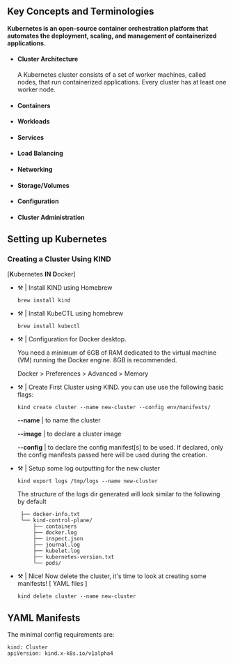 ## Key Concepts and Terminologies
**Kubernetes is an open-source container orchestration platform that automates the deployment, scaling, and management of containerized applications.**

- #### Cluster Architecture
  A Kubernetes cluster consists of a set of worker machines, called nodes, that run containerized applications. Every cluster has at least one worker node.
- #### Containers
- #### Workloads
- #### Services
- #### Load Balancing
- #### Networking
- #### Storage/Volumes
- #### Configuration
- #### Cluster Administration

## Setting up Kubernetes

### Creating a Cluster Using KIND 
[**K**ubernetes **IN** **D**ocker]

- ⚒️ | Install KIND using Homebrew 

  `brew install kind`
  
- ⚒️ | Install KubeCTL using homebrew 

  `brew install kubectl`
  
- ⚒️ | Configuration for Docker desktop.
    
    You need a minimum of 6GB of RAM dedicated to the virtual machine (VM) running the Docker engine. 8GB is recommended. 
    
    Docker > Preferences > Advanced > Memory 
    
- ⚒️ | Create First Cluster using KIND. you can use use the following basic flags: 

  `kind create cluster --name new-cluster --config env/manifests/`
    
    **--name** | to name the cluster
    
    **--image** | to declare a cluster image
    
    **--config** | to declare the config manifest[s] to be used. If declared, only the config manifests passed here will be used during the creation.
    
- ⚒️ | Setup some log outputting for the new cluster 

  `kind export logs /tmp/logs --name new-cluster`

  The structure of the logs dir generated will look similar to the following by default
  
   ```
    ├── docker-info.txt
    └── kind-control-plane/
        ├── containers
        ├── docker.log
        ├── inspect.json
        ├── journal.log
        ├── kubelet.log
        ├── kubernetes-version.txt
        └── pods/
    ```
- ⚒️ | Nice! Now delete the cluster, it's time to look at creating some manifests! [ YAML files ] 

  `kind delete cluster --name new-cluster`

## YAML Manifests

The minimal config requirements are:

```
kind: Cluster
apiVersion: kind.x-k8s.io/v1alpha4
```
